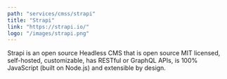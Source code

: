```yaml
---
path: "services/cmss/strapi"
title: "Strapi"
link: "https://strapi.io/"
logo: "/images/strapi.png"
---
```


Strapi is an open source Headless CMS that is open source MIT licensed, self-hosted, customizable, has RESTful or GraphQL APIs, is 100% JavaScript (built on Node.js) and extensible by design.
